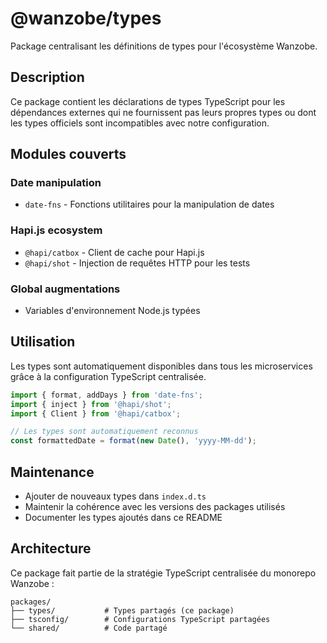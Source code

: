 # @wanzobe/types

Package centralisant les définitions de types pour l'écosystème Wanzobe.

## Description

Ce package contient les déclarations de types TypeScript pour les dépendances externes qui ne fournissent pas leurs propres types ou dont les types officiels sont incompatibles avec notre configuration.

## Modules couverts

### Date manipulation
- `date-fns` - Fonctions utilitaires pour la manipulation de dates

### Hapi.js ecosystem
- `@hapi/catbox` - Client de cache pour Hapi.js
- `@hapi/shot` - Injection de requêtes HTTP pour les tests

### Global augmentations
- Variables d'environnement Node.js typées

## Utilisation

Les types sont automatiquement disponibles dans tous les microservices grâce à la configuration TypeScript centralisée.

```typescript
import { format, addDays } from 'date-fns';
import { inject } from '@hapi/shot';
import { Client } from '@hapi/catbox';

// Les types sont automatiquement reconnus
const formattedDate = format(new Date(), 'yyyy-MM-dd');
```

## Maintenance

- Ajouter de nouveaux types dans `index.d.ts`
- Maintenir la cohérence avec les versions des packages utilisés
- Documenter les types ajoutés dans ce README

## Architecture

Ce package fait partie de la stratégie TypeScript centralisée du monorepo Wanzobe :

```
packages/
├── types/           # Types partagés (ce package)
├── tsconfig/        # Configurations TypeScript partagées
└── shared/          # Code partagé
```
